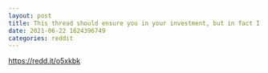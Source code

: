 ```yaml
--- 
layout: post 
title: This thread should ensure you in your investment, but in fact I'm looking to comfort myself! 
date: 2021-06-22 1624396749 
categories: reddit 
--- 
```

https://redd.it/o5xkbk
